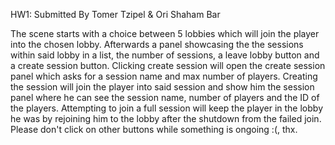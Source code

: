 HW1: Submitted By Tomer Tzipel & Ori Shaham Bar

The scene starts with a choice between 5 lobbies which will join the player into the chosen lobby.
Afterwards a panel showcasing the the sessions within said lobby in a list, the number of sessions, a leave lobby button and a create session button.
Clicking create session will open the create session panel which asks for a session name and max number of players.
Creating the session will join the player into said session and show him the session panel where he can see the session name, number of players and the ID of the players.
Attempting to join a full session will keep the player in the lobby he was by rejoining him to the lobby after the shutdown from the failed join.
Please don't click on other buttons while something is ongoing :(, thx.
